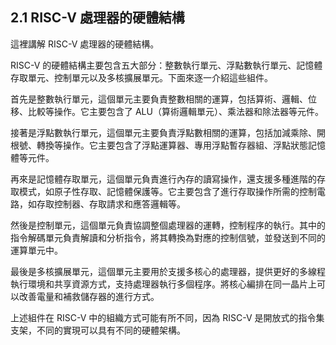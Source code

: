 ## 2.1 RISC-V 處理器的硬體結構

這裡講解 RISC-V 處理器的硬體結構。

RISC-V 的硬體結構主要包含五大部分：整數執行單元、浮點數執行單元、記憶體存取單元、控制單元以及多核擴展單元。下面來逐一介紹這些組件。

首先是整數執行單元，這個單元主要負責整數相關的運算，包括算術、邏輯、位移、比較等操作。它主要包含了 ALU（算術邏輯單元）、乘法器和除法器等元件。

接著是浮點數執行單元，這個單元主要負責浮點數相關的運算，包括加減乘除、開根號、轉換等操作。它主要包含了浮點運算器、專用浮點暫存器組、浮點狀態記憶體等元件。

再來是記憶體存取單元，這個單元負責進行內存的讀寫操作，還支援多種進階的存取模式，如原子性存取、記憶體保護等。它主要包含了進行存取操作所需的控制電路，如存取控制器、存取請求和應答邏輯等。

然後是控制單元，這個單元負責協調整個處理器的運轉，控制程序的執行。其中的指令解碼單元負責解讀和分析指令，將其轉換為對應的控制信號，並發送到不同的運算單元中。

最後是多核擴展單元，這個單元主要用於支援多核心的處理器，提供更好的多線程執行環境和共享資源方式，支持處理器執行多個程序。將核心編排在同一晶片上可以改善電量和補救儲存器的進行方式。

上述組件在 RISC-V 中的組織方式可能有所不同，因為 RISC-V 是開放式的指令集支架，不同的實現可以具有不同的硬體架構。